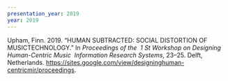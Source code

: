 ```yaml
---
presentation_year: 2019
year: 2019
---
```


Upham, Finn. 2019. “HUMAN SUBTRACTED: SOCIAL DISTORTION OF MUSICTECHNOLOGY.” In <i>Proceedings of the  1 St Workshop on Designing Human-Centric Music  Information Research Systems</i>, 23–25. Delft, Netherlands. <a href="https://sites.google.com/view/designinghuman-centricmir/proceedings">https://sites.google.com/view/designinghuman-centricmir/proceedings</a>.